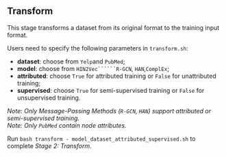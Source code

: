 ## Transform

This stage transforms a dataset from its original format to the training input format.

Users need to specify the following parameters in ```transform.sh```:
- **dataset**: choose from ```Yelp```and ```PubMed```;
- **model**: choose from ```HIN2Vec``````R-GCN```, ```HAN```,```ComplEx```;
- **attributed**: choose ```True``` for attributed training or ```False``` for unattributed training;
- **supervised**: choose ```True``` for semi-supervised training or ```False``` for unsupervised training.

*Note: Only Message-Passing Methods (```R-GCN```, ```HAN```) support attributed or semi-supervised training.* <br /> 
*Note: Only ```PubMed``` contain node attributes.*

Run ```bash transform - model_dataset_attributed_supervised.sh``` to complete *Stage 2: Transform*.